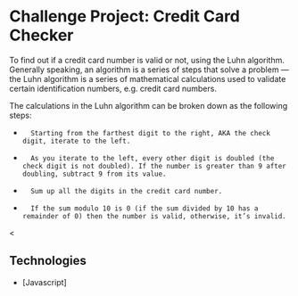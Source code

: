 # Challenge Project: Credit Card Checker

To find out if a credit card number is valid or not, using the Luhn algorithm. Generally speaking, an algorithm is a series of steps that solve a problem — the Luhn algorithm is a series of mathematical calculations used to validate certain identification numbers, e.g. credit card numbers. 

The calculations in the Luhn algorithm can be broken down as the following steps:
* 		Starting from the farthest digit to the right, AKA the check digit, iterate to the left.
* 		As you iterate to the left, every other digit is doubled (the check digit is not doubled). If the number is greater than 9 after doubling, subtract 9 from its value.
* 		Sum up all the digits in the credit card number.
* 		If the sum modulo 10 is 0 (if the sum divided by 10 has a remainder of 0) then the number is valid, otherwise, it’s invalid.

<

## Technologies

- [Javascript]


